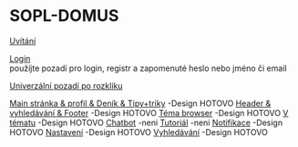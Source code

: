 # SOPL-DOMUS

[Uvítání](https://www.figma.com/design/Ch8O1vHVcaPG7PlLWEbruL/Untitled?node-id=0-1&t=HsFbcUHUZHMYAu9Y-1)

[Login](https://www.figma.com/design/YKfN7eYPO669nwMn0eKMJ2/Untitled?node-id=0-1&t=KGsIUQMAuFAWKCEj-1)  
použíjte pozadí pro login, registr a zapomenuté heslo nebo jméno či email

[Univerzální pozadí po rozkliku](https://www.figma.com/design/qtgZVj9FQIN7jpBm8aepRH/Untitled?node-id=1-7&t=328IgHvQYmDzzVOb-1)

[Main stránka & profil & Deník & Tipy+triky](https://www.figma.com/design/ZZuYEM1dJwzZnYvvrAEiXT/Untitled?node-id=0-1&t=RsEFISxyL4RMFvu7-1)
-Design HOTOVO
[Header & vyhledávání & Footer](https://www.figma.com/design/LjbsWudTL74Osfk3rEh38q/Untitled?node-id=1-7&node-type=canvas&t=k9nFH0GKKUTAqRIv-0)
-Design HOTOVO
[Téma browser](https://www.figma.com/design/6cvK7hzmQteis3YuVrCTef/Untitled?node-id=1-23&node-type=canvas&t=unf8Tf4Dgk5Wu7dh-0)
-Design HOTOVO
[V tématu](https://www.figma.com/design/DmvO0qNH3K5HeD1KnRbA2r/Untitled?node-id=0-1&node-type=canvas&t=3Ogt8AC5AuMgWLcJ-0)
-Design HOTOVO
[Chatbot]()
-neni
[Tutoriál]()
-neni
[Notifikace](https://www.figma.com/design/cEpcV15nFjSTXXUENXXf1Z/Untitled?node-id=0-1&node-type=canvas&t=lz1YdP9hYS9HXyiL-0)
-Design HOTOVO
[Nastavení](https://www.figma.com/design/9gWgxUbos3sbEEcmykcPfp/Untitled?node-id=0-1&t=GjLZqBhfCmPGwTsm-1)
-Design HOTOVO
[Vyhledávání](https://www.figma.com/design/iarlAFtSZDbJm2rsXoNVAx/Untitled?node-id=0-1&t=8P0SsmOybEQbS4Tr-1)
-Design HOTOVO 
